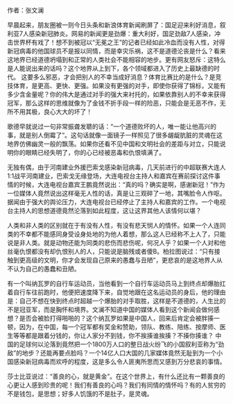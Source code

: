 作者：张文澜

早晨起来，朋友圈被一则今日头条和新浪体育新闻刷屏了：国足迎来利好消息，叙利亚7人感染新冠肺炎。网易的新闻更是劲爆：重大利好，国足劲敌7人感染，冲击世界杯有戏了！想不到被冠以“无冕之王”的记者已经如此冷血而没有人性，对得新冠病毒的他国球员不是报以同情，而是幸灾乐祸，这不是道德沦丧是什么？看来这地界已经道德坍塌到和正常的人类社会不能相容的地步。更有网友怒斥：这特么是人能说出来的话吗？这个地界从上到下，各个领域都进入了历史上最缺德的时代。 这要多么邪恶，才会把别人的不幸当成好消息？体育比赛比的是什么？是竞技体育，是更高、更快、更强。如果没有更强的对手，即使你获得了锦标，又能有多少含金量呢？你的伟大是通过对手的强大来衬托的，如果依靠别人的不幸来获得冠军，那么这样的思维就像为了金钱不折手段一样的险恶，只能会是无恶不作，无所不用其极，良心大大的坏了！

歌德早就说过一句非常振聋发聩的话：“一个道德败坏的人，唯一能让他高兴的事，就是别人倒霉了”。这句话就像一面镜子一样照见了很多龌龊肮脏的灵魂在这地界仿佛幽灵一般的飘荡。如果你还看不见中国和文明社会的差距与对立，只能说明你的眼睛已经失明了，你的心已经被恶毒和仇恨填满了。

无独有偶，由于河南建业外援巴索戈感染新冠病毒，几天前进行的中超联赛大连人1:1战平河南建业，巴索戈无缘登场，大连电视台主持人和嘉宾在赛前探讨这件事情的时候，大连电视台嘉宾王鹏竟然说出：“真的吗？确实是啊，感谢新冠！”作为一位媒体人竟然说出这样毫无人性的话，真是让三观碎了一地，其嘴脸令人作呕。据闻由于强大的舆论压力，大连电视台已经停止了主持人和嘉宾的工作。一个电视台主持人的思想道德竟然沦落到如此程度，这让这界其他人该情何以堪？

人类和非人类的区别就在于有没有人性，有没有悲天悯人的情怀。如果一个人连同类的不幸都不能感同身受设身处地的为他人着想，那么这人已经称不上人了，只能说是非人类。就是动物还能为同类的悲伤而悲伤呢，何况人乎？如果一个人对和他丝毫仇恨都没有却仇恨别人的人，只能说是脑残或者傻B。柏拉图说过：“只有接触到更高级的文明，你才会发现自己原来的愚蠢与丑陋”，更悲哀的是这地界人从不认为自己的愚蠢和丑陋。

有一个叫纳瓦罗的自行车运动员，当他看到一个自行车运动员马上到终点却爆胎扛着自行车往前跑时，他便把速度降下来，自觉地跟在这名运动员的身后，他的理由是：自己不想在快到终点时超越一个爆胎的对手取胜，这样是不道德的，人生比的不是冠亚军，而是胸怀和境界。文澜不知道中国的媒体人看到这个新闻会做何感想？是否会被脸打得啪啪的？这个纳瓦罗如果是中国人，回来后肯定会被胖揍一顿，因为，在中国，每一个冠军都有奖金和赞助，领队、教练、陪练、按摩师、医生等等都是跟着分钱的，你让人家分不到钱，你不挨揍谁挨揍？不揍你揍谁？ 中国的足球何以沦落到竟然把一个1800万人口的整日战火纷飞的小国叙利亚称为“劲敌”的地步？还能再要点脸吗？一个14亿人口大国的几家媒体竟然无耻到为一个小国感染新冠病毒而欢呼的程度，这是多么令人匪夷所思而又感到万分悲哀的事情。

莎士比亚说过：“善良的心，就是黄金”。在这个世界上，有什么还比有一颗善良的心更让人感到珍贵的呢！我们有善良的心吗？我们有同情的情怀吗？有的人贫穷的不是钱包，是思想；好多人饥饿的不是肚子，是灵魂。 
